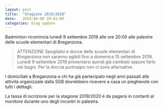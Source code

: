 ```yaml
---
layout: post
title:  "Stagione 2019/2020"
date:   2019-08-08 19:41:00
categories: blog update
---
```

Badminton ricomincia lunedì 9 settembre 2019 alle ore 20:00 alle palestre delle scuole elementari di Breganzona.

> ATTENZIONE
> Spogliatoi e docce delle scuole elementari di Breganzona non saranno agibili fino a domenica 15 settembre 2019. Lunedì 9 settembre 2019 presentarsi quindi già cambiati oppure farlo nei bagni. Per la doccia purtroppo non ci sono alternative.

I domiciliati a Breganzona e chi ha già partecipato negli anni passati alle attività organizzate dalla SGB dovrebbero ricevere a casa un pieghevole con tutti i dettagli.

La tassa di iscrizione per la stagione 2019/2020 è da pagarsi in contanti al monitore durante uno degli incontri in palestra.